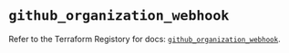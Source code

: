 # `github_organization_webhook`

Refer to the Terraform Registory for docs: [`github_organization_webhook`](https://registry.terraform.io/providers/integrations/github/5.34.0/docs/resources/organization_webhook).
